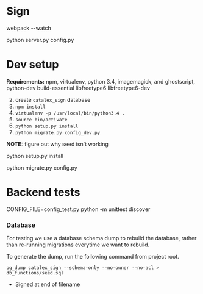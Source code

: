 # Sign
webpack --watch


python server.py config.py


# Dev setup




**Requirements:** npm, virtualenv, python 3.4, imagemagick, and ghostscript, python-dev build-essential libfreetype6 libfreetype6-dev

2. create `catalex_sign` database
3. `npm install`
4. `virtualenv -p /usr/local/bin/python3.4 .`
5. `source bin/activate`
6. `python setup.py install`
7. `python migrate.py config_dev.py`

**NOTE:** figure out why seed isn't working

python setup.py install

python migrate.py config.py

# Backend tests

CONFIG_FILE=config_test.py python -m unittest discover

### Database

For testing we use a database schema dump to rebuild the database, rather than re-running migrations everytime we want to rebuild.

To generate the dump, run the following command from project root.

`pg_dump catalex_sign --schema-only --no-owner --no-acl > db_functions/seed.sql`





- Signed at end of filename